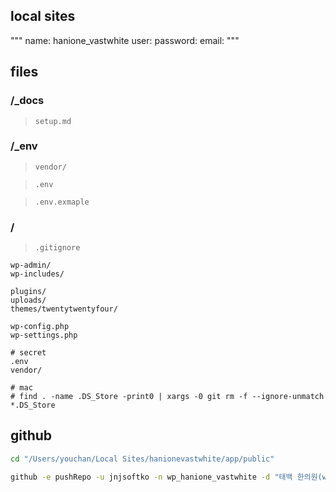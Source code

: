 ## local sites

"""
name: hanione_vastwhite
user:
password:
email:
"""

## files

### /_docs
> `setup.md`

### /_env

> `vendor/`

> `.env`

> `.env.exmaple`

### /

> `.gitignore`

```
wp-admin/
wp-includes/

plugins/
uploads/
themes/twentytwentyfour/

wp-config.php
wp-settings.php

# secret
.env
vendor/

# mac
# find . -name .DS_Store -print0 | xargs -0 git rm -f --ignore-unmatch
*.DS_Store
```

## github

```sh
cd "/Users/youchan/Local Sites/hanionevastwhite/app/public"

github -e pushRepo -u jnjsoftko -n wp_hanione_vastwhite -d "태백 한의원(wordpress)"
```
